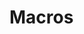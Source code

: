 # Macros

<!--
- `get_function_public_index!(identifier)`
  get the public index of the specified function.
  Sometimes the function index is used as a argument value, such as the `ENV_CALL_CODE_THREAD_CREATE` environment call.
-->
